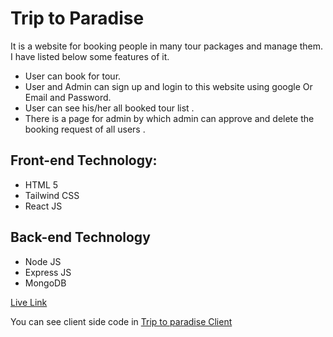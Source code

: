# Trip to Paradise

It is a website for booking people in many tour packages and manage them. I have listed below some features of it.

- User can book for tour.
- User and Admin can sign up and login to this website using google Or Email and Password.
- User can see his/her all booked tour list .
- There is a page for admin by which admin can approve and delete the booking request of all users .

## Front-end Technology:

- HTML 5
- Tailwind CSS
- React JS

## Back-end Technology

- Node JS
- Express JS
- MongoDB

[Live Link](https://)

You can see client side code in [Trip to paradise Client](https://)

